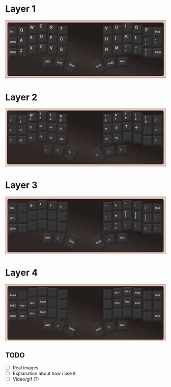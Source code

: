 # Layer 1
![layer1](images/layer1.png)

# Layer 2
![layer2](images/layer2.png)

# Layer 3
![layer3](images/layer3.png)

# Layer 4
![layer4](images/layer4.png)


## TODO

- [ ] Real images
- [ ] Explanation about how i use it
- [ ] Video/gif (?)
